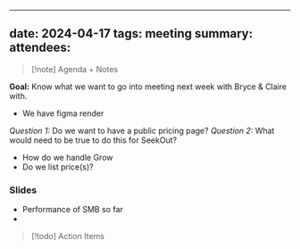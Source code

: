 
---
date: 2024-04-17
tags: meeting
summary: 
attendees: 
---

> [!note] Agenda + Notes
> 

**Goal:** Know what we want to go into meeting next week with Bryce & Claire with.

- We have figma render

*Question 1:* Do we want to have a public pricing page?
*Question 2:* What would need to be true to do this for SeekOut?
- How do we handle Grow
- Do we list price(s)?

### Slides
- Performance of SMB so far
- 


> [!todo] Action Items

